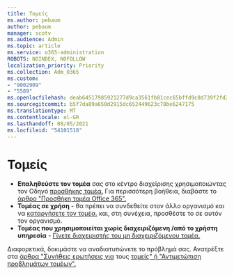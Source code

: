 ```yaml
---
title: Τομείς
ms.author: pebaum
author: pebaum
manager: scotv
ms.audience: Admin
ms.topic: article
ms.service: o365-administration
ROBOTS: NOINDEX, NOFOLLOW
localization_priority: Priority
ms.collection: Adm_O365
ms.custom:
- "9002909"
- "5589"
ms.openlocfilehash: deab64517985921277d9ca3561fb81cec65bffd9c8d739f2fd2f891f1b35b381
ms.sourcegitcommit: b5f7da89a650d2915dc652449623c78be6247175
ms.translationtype: MT
ms.contentlocale: el-GR
ms.lasthandoff: 08/05/2021
ms.locfileid: "54101518"
---
```

# <a name="domains"></a>Τομείς

- **Επαληθεύστε τον τομέα** σας στο κέντρο διαχείρισης χρησιμοποιώντας τον Οδηγό [προσθήκης τομέα.](https://admin.microsoft.com/Adminportal#/Domains/Wizard) Για περισσότερη βοήθεια, διαβάστε το [άρθρο "Προσθήκη τομέα Office 365".](https://docs.microsoft.com/microsoft-365/admin/setup/add-domain?view=o365-worldwide)
- **Τομέας σε χρήση** - θα πρέπει να συνδεθείτε στον άλλο οργανισμό και να [καταργήσετε τον τομέα.](https://docs.microsoft.com/microsoft-365/admin/get-help-with-domains/remove-a-domain?view=o365-worldwide) και, στη συνέχεια, προσθέστε το σε αυτόν τον οργανισμό.
- **Τομέας που χρησιμοποιείται χωρίς διαχειριζόμενη /από το χρήστη υπηρεσία**  -  [Γίνετε διαχειριστής του μη διαχειριζόμενου τομέα.](https://docs.microsoft.com/azure/active-directory/users-groups-roles/domains-admin-takeover)

Διαφορετικά, δοκιμάστε να αναδιατυπώνετε το πρόβλημά σας. Ανατρέξτε στα [άρθρα "Συνήθεις ερωτήσεις για](https://docs.microsoft.com/microsoft-365/admin/setup/domains-faq?view=o365-worldwide) τους [τομείς" ή "Αντιμετώπιση προβλημάτων τομέων".](https://docs.microsoft.com/microsoft-365/admin/get-help-with-domains/find-and-fix-issues?view=o365-worldwide)
